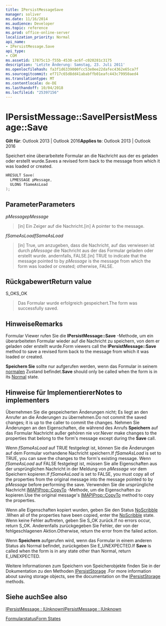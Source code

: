 ```yaml
---
title: IPersistMessageSave
manager: soliver
ms.date: 11/16/2014
ms.audience: Developer
ms.topic: reference
ms.prod: office-online-server
localization_priority: Normal
api_name:
- IPersistMessage.Save
api_type:
- COM
ms.assetid: 17875c13-f55b-4538-ac6f-c020281c3175
description: 'Letzte Änderung: Samstag, 23. Juli 2011'
ms.openlocfilehash: fa3f1d6339000fcc53e0ee22dafec4362e65ca7f
ms.sourcegitcommit: ef717c65d8dd41ababffb01eafc443c79950aed4
ms.translationtype: MT
ms.contentlocale: de-DE
ms.lasthandoff: 10/04/2018
ms.locfileid: "25397156"
---
```

# <a name="ipersistmessagesave"></a><span data-ttu-id="b7434-103">IPersistMessage::Save</span><span class="sxs-lookup"><span data-stu-id="b7434-103">IPersistMessage::Save</span></span>

  
  
<span data-ttu-id="b7434-104">**Gilt für**: Outlook 2013 | Outlook 2016</span><span class="sxs-lookup"><span data-stu-id="b7434-104">**Applies to**: Outlook 2013 | Outlook 2016</span></span> 
  
<span data-ttu-id="b7434-105">Speichert eine überarbeitete Formular an die Nachricht aus der es geladen oder erstellt wurde.</span><span class="sxs-lookup"><span data-stu-id="b7434-105">Saves a revised form back to the message from which it was loaded or created.</span></span>
  
```cpp
HRESULT Save(
  LPMESSAGE pMessage,
  ULONG fSameAsLoad
);
```

## <a name="parameters"></a><span data-ttu-id="b7434-106">Parameter</span><span class="sxs-lookup"><span data-stu-id="b7434-106">Parameters</span></span>

 <span data-ttu-id="b7434-107">_pMessage_</span><span class="sxs-lookup"><span data-stu-id="b7434-107">_pMessage_</span></span>
  
> <span data-ttu-id="b7434-108">[in] Ein Zeiger auf die Nachricht.</span><span class="sxs-lookup"><span data-stu-id="b7434-108">[in] A pointer to the message.</span></span>
    
 <span data-ttu-id="b7434-109">_fSameAsLoad_</span><span class="sxs-lookup"><span data-stu-id="b7434-109">_fSameAsLoad_</span></span>
  
> <span data-ttu-id="b7434-110">[in] True, um anzugeben, dass die Nachricht, auf das verwiesen ist durch _pMessage_ die Nachricht aus der das Formular geladen oder erstellt wurde. andernfalls, FALSE.</span><span class="sxs-lookup"><span data-stu-id="b7434-110">[in] TRUE to indicate that the message pointed to by  _pMessage_ is the message from which the form was loaded or created; otherwise, FALSE.</span></span> 
    
## <a name="return-value"></a><span data-ttu-id="b7434-111">Rückgabewert</span><span class="sxs-lookup"><span data-stu-id="b7434-111">Return value</span></span>

<span data-ttu-id="b7434-112">S_OK</span><span class="sxs-lookup"><span data-stu-id="b7434-112">S_OK</span></span> 
  
> <span data-ttu-id="b7434-113">Das Formular wurde erfolgreich gespeichert.</span><span class="sxs-lookup"><span data-stu-id="b7434-113">The form was successfully saved.</span></span>
    
## <a name="remarks"></a><span data-ttu-id="b7434-114">Hinweise</span><span class="sxs-lookup"><span data-stu-id="b7434-114">Remarks</span></span>

<span data-ttu-id="b7434-115">Formular Viewer rufen Sie die **IPersistMessage::Save** -Methode, um ein überarbeiteten Formular wieder auf die Nachricht zu speichern, von dem er geladen oder erstellt wurde.</span><span class="sxs-lookup"><span data-stu-id="b7434-115">Form viewers call the **IPersistMessage::Save** method to save a revised form back to the message from which it was loaded or created.</span></span> 
  
 <span data-ttu-id="b7434-116">**Speichern Sie** sollte nur aufgerufen werden, wenn das Formular in seinem [normalen](normal-state.md) Zustand befindet.</span><span class="sxs-lookup"><span data-stu-id="b7434-116">**Save** should only be called when the form is in its [Normal](normal-state.md) state.</span></span> 
  
## <a name="notes-to-implementers"></a><span data-ttu-id="b7434-117">Hinweise für Implementierer</span><span class="sxs-lookup"><span data-stu-id="b7434-117">Notes to implementers</span></span>

<span data-ttu-id="b7434-118">Übernehmen Sie die gespeicherten Änderungen nicht; Es liegt an den Anrufer an die Änderungen zu übernehmen.</span><span class="sxs-lookup"><span data-stu-id="b7434-118">Do not commit the saved changes; it is up to the caller to commit the changes.</span></span> <span data-ttu-id="b7434-119">Nehmen Sie Änderungen an den Eigenschaften, die während des Anrufs **Speichern** auf das Formular Nachricht außer gehören nie vor.</span><span class="sxs-lookup"><span data-stu-id="b7434-119">Never make changes to the properties that belong to the form's message except during the **Save** call.</span></span> 
  
<span data-ttu-id="b7434-120">Wenn _fSameAsLoad_ auf TRUE festgelegt ist, können Sie die Änderungen auf dem Formular vorhandene Nachricht speichern.</span><span class="sxs-lookup"><span data-stu-id="b7434-120">If  _fSameAsLoad_ is set to TRUE, you can save the changes to the form's existing message.</span></span> <span data-ttu-id="b7434-121">Wenn _fSameAsLoad_ auf FALSE festgelegt ist, müssen Sie alle Eigenschaften aus der ursprünglichen Nachricht in der Meldung von _pMessage_ vor dem Speichern kopieren.</span><span class="sxs-lookup"><span data-stu-id="b7434-121">If  _fSameAsLoad_ is set to FALSE, you must copy all of the properties from the original message into the message pointed to by  _pMessage_ before performing the save.</span></span> <span data-ttu-id="b7434-122">Verwenden Sie die ursprüngliche Nachricht [IMAPIProp::CopyTo](imapiprop-copyto.md) -Methode, um die Eigenschaften zu kopieren.</span><span class="sxs-lookup"><span data-stu-id="b7434-122">Use the original message's [IMAPIProp::CopyTo](imapiprop-copyto.md) method to copy the properties.</span></span> 
  
<span data-ttu-id="b7434-123">Wenn alle Eigenschaften kopiert wurden, geben Sie den Status [NoScribble](noscribble-state.md) .</span><span class="sxs-lookup"><span data-stu-id="b7434-123">When all of the properties have been copied, enter the [NoScribble](noscribble-state.md) state.</span></span> <span data-ttu-id="b7434-124">Wenn keine Fehler auftreten, geben Sie S_OK zurück.</span><span class="sxs-lookup"><span data-stu-id="b7434-124">If no errors occur, return S_OK.</span></span> <span data-ttu-id="b7434-125">Anderenfalls zurückgegeben Sie Fehler, der von der fehlgeschlagenen Aktion.</span><span class="sxs-lookup"><span data-stu-id="b7434-125">Otherwise, return the error from the failed action.</span></span> 
  
<span data-ttu-id="b7434-126">Wenn **Speichern** aufgerufen wird, wenn das Formular in einem anderen Status als Normal befindet, zurückgeben Sie E_UNEXPECTED.</span><span class="sxs-lookup"><span data-stu-id="b7434-126">If **Save** is called when the form is in any state other than Normal, return E_UNEXPECTED.</span></span> 
  
<span data-ttu-id="b7434-127">Weitere Informationen zum Speichern von Speicherobjekte finden Sie in der Dokumentation zu den Methoden [IPersistStorage](https://msdn.microsoft.com/library/1c1a20fc-c101-4cbc-a7a6-30613aa387d7%28Office.15%29.aspx) .</span><span class="sxs-lookup"><span data-stu-id="b7434-127">For more information about saving storage objects, see the documentation on the [IPersistStorage](https://msdn.microsoft.com/library/1c1a20fc-c101-4cbc-a7a6-30613aa387d7%28Office.15%29.aspx) methods.</span></span> 
  
## <a name="see-also"></a><span data-ttu-id="b7434-128">Siehe auch</span><span class="sxs-lookup"><span data-stu-id="b7434-128">See also</span></span>



[<span data-ttu-id="b7434-129">IPersistMessage : IUnknown</span><span class="sxs-lookup"><span data-stu-id="b7434-129">IPersistMessage : IUnknown</span></span>](ipersistmessageiunknown.md)


[<span data-ttu-id="b7434-130">Formularstatus</span><span class="sxs-lookup"><span data-stu-id="b7434-130">Form States</span></span>](form-states.md)

